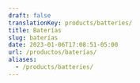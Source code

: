 ```yaml
---
draft: false
translationKey: products/batteries/
title: Baterías
slug: baterías
date: 2023-01-06T17:08:51-05:00
url: /productos/baterías/
aliases:
  - /products/batteries/
---
```

